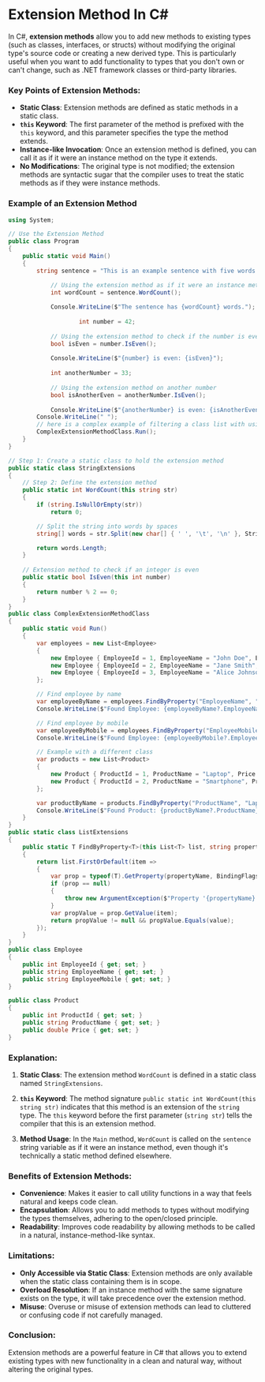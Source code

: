 # Extension Method In C#
<div class="markdown prose w-full break-words dark:prose-invert light">
	<p>In C#, <strong>extension methods</strong> allow you to add new methods to existing types (such as classes, interfaces, or structs) without modifying the original type's source code or creating a new derived type. This is particularly useful when you want to add functionality to types that you don't own or can't change, such as .NET framework classes or third-party libraries.</p>
	<h3>Key Points of Extension Methods:</h3>
	<ul>
		<li><strong>Static Class</strong>: Extension methods are defined as static methods in a static class.</li>
		<li><strong><code>this</code> Keyword</strong>: The first parameter of the method is prefixed with the <code>this</code> keyword, and this parameter specifies the type the method extends.</li>
		<li><strong>Instance-like Invocation</strong>: Once an extension method is defined, you can call it as if it were an instance method on the type it extends.</li>
		<li><strong>No Modifications</strong>: The original type is not modified; the extension methods are syntactic sugar that the compiler uses to treat the static methods as if they were instance methods.</li></ul>
	<h3>Example of an Extension Method</h3>

	
```csharp
using System;

// Use the Extension Method
public class Program
{
	public static void Main()
	{
		string sentence = "This is an example sentence with five words.";

	        // Using the extension method as if it were an instance method
	        int wordCount = sentence.WordCount();
	
	        Console.WriteLine($"The sentence has {wordCount} words.");
			
					int number = 42;
	
	        // Using the extension method to check if the number is even
	        bool isEven = number.IsEven();
	
	        Console.WriteLine($"{number} is even: {isEven}");
	
	        int anotherNumber = 33;
	
	        // Using the extension method on another number
	        bool isAnotherEven = anotherNumber.IsEven();
	
	        Console.WriteLine($"{anotherNumber} is even: {isAnotherEven}");
		Console.WriteLine(" ");
		// here is a complex example of filtering a class list with using linq filter like where or find
		ComplexExtensionMethodClass.Run();
	}
}

// Step 1: Create a static class to hold the extension method
public static class StringExtensions
{
	// Step 2: Define the extension method
	public static int WordCount(this string str)
	{
		if (string.IsNullOrEmpty(str))
			return 0;

		// Split the string into words by spaces
		string[] words = str.Split(new char[] { ' ', '\t', '\n' }, StringSplitOptions.RemoveEmptyEntries);

		return words.Length;
	}
	
	// Extension method to check if an integer is even
	public static bool IsEven(this int number)
	{
		return number % 2 == 0;
	}
}
public class ComplexExtensionMethodClass
{
    public static void Run()
    {
        var employees = new List<Employee>
        {
            new Employee { EmployeeId = 1, EmployeeName = "John Doe", EmployeeMobile = "1234567890" },
            new Employee { EmployeeId = 2, EmployeeName = "Jane Smith", EmployeeMobile = "0987654321" },
            new Employee { EmployeeId = 3, EmployeeName = "Alice Johnson", EmployeeMobile = "5555555555" }
        };

        // Find employee by name
        var employeeByName = employees.FindByProperty("EmployeeName", "Jane Smith");
        Console.WriteLine($"Found Employee: {employeeByName?.EmployeeName}, Mobile: {employeeByName?.EmployeeMobile}");

        // Find employee by mobile
        var employeeByMobile = employees.FindByProperty("EmployeeMobile", "5555555555");
        Console.WriteLine($"Found Employee: {employeeByMobile?.EmployeeName}, Mobile: {employeeByMobile?.EmployeeMobile}");

        // Example with a different class
        var products = new List<Product>
        {
            new Product { ProductId = 1, ProductName = "Laptop", Price = 1000 },
            new Product { ProductId = 2, ProductName = "Smartphone", Price = 500 }
        };

        var productByName = products.FindByProperty("ProductName", "Laptop");
        Console.WriteLine($"Found Product: {productByName?.ProductName}, Price: {productByName?.Price}");
    }
}
public static class ListExtensions
{
    public static T FindByProperty<T>(this List<T> list, string propertyName, object value)
    {
        return list.FirstOrDefault(item =>
        {
            var prop = typeof(T).GetProperty(propertyName, BindingFlags.IgnoreCase | BindingFlags.Public | BindingFlags.Instance);
            if (prop == null)
            {
                throw new ArgumentException($"Property '{propertyName}' not found on type '{typeof(T)}'");
            }
            var propValue = prop.GetValue(item);
            return propValue != null && propValue.Equals(value);
        });
    }
}
public class Employee
{
    public int EmployeeId { get; set; }
    public string EmployeeName { get; set; }
    public string EmployeeMobile { get; set; }
}

public class Product
{
    public int ProductId { get; set; }
    public string ProductName { get; set; }
    public double Price { get; set; }
}
```
<h3>Explanation:</h3>
<ol>
	<li><p><strong>Static Class</strong>: The extension method <code>WordCount</code> is defined in a static class named <code>StringExtensions</code>.</p></li>
	<li><p><strong><code>this</code> Keyword</strong>: The method signature <code>public static int WordCount(this string str)</code> indicates that this method is an extension of the <code>string</code> type. The <code>this</code> keyword before the first parameter (<code>string str</code>) tells the compiler that this is an extension method.</p></li>
	<li><p><strong>Method Usage</strong>: In the <code>Main</code> method, <code>WordCount</code> is called on the <code>sentence</code> string variable as if it were an instance method, even though it's technically a static method defined elsewhere.</p></li>
</ol>
<h3>Benefits of Extension Methods:</h3>
<ul>
	<li><strong>Convenience</strong>: Makes it easier to call utility functions in a way that feels natural and keeps code clean.</li>
	<li><strong>Encapsulation</strong>: Allows you to add methods to types without modifying the types themselves, adhering to the open/closed principle.</li>
	<li><strong>Readability</strong>: Improves code readability by allowing methods to be called in a natural, instance-method-like syntax.</li>
</ul>
<h3>Limitations:</h3>
<ul>
	<li><strong>Only Accessible via Static Class</strong>: Extension methods are only available when the static class containing them is in scope.</li>
	<li><strong>Overload Resolution</strong>: If an instance method with the same signature exists on the type, it will take precedence over the extension method.</li>
	<li><strong>Misuse</strong>: Overuse or misuse of extension methods can lead to cluttered or confusing code if not carefully managed.</li>
</ul>
 <h3>Conclusion:</h3>
 <p>Extension methods are a powerful feature in C# that allows you to extend existing types with new functionality in a clean and natural way, without altering the original types.</p>
 </div>
